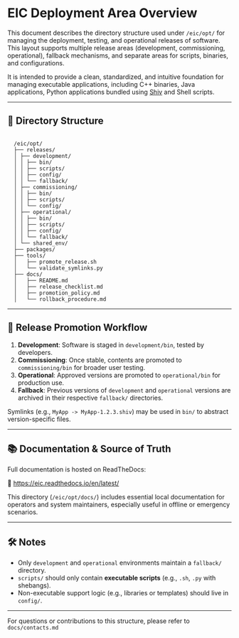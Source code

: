 # EIC Deployment Area Overview

This document describes the directory structure used under `/eic/opt/` for managing the deployment, testing, and operational releases of software. This layout supports multiple release areas (development, commissioning, operational), fallback mechanisms, and separate areas for scripts, binaries, and configurations.

It is intended to provide a clean, standardized, and intuitive foundation for managing executable applications, including C++ binaries, Java applications, Python applications bundled using [Shiv](https://shiv.readthedocs.io/) and Shell scripts.

---

## 📁 Directory Structure

<pre><code> 
  /eic/opt/ 
  ├── releases/ 
  │ ├── development/ 
  │ │ ├── bin/ 
  │ │ ├── scripts/ 
  │ │ ├── config/ 
  │ │ └── fallback/ 
  │ ├── commissioning/ 
  │ │ ├── bin/ 
  │ │ ├── scripts/ 
  │ │ └── config/ 
  │ ├── operational/ 
  │ │ ├── bin/ 
  │ │ ├── scripts/ 
  │ │ ├── config/ 
  │ │ └── fallback/ 
  │ └── shared_env/ 
  ├── packages/ 
  ├── tools/ 
  │   ├── promote_release.sh 
  │   └── validate_symlinks.py 
  ├── docs/ 
  │   ├── README.md 
  │   ├── release_checklist.md 
  │   ├── promotion_policy.md 
  │   └── rollback_procedure.md 
</code></pre>

---

## 🔁 Release Promotion Workflow

1. **Development**: Software is staged in `development/bin`, tested by developers.
2. **Commissioning**: Once stable, contents are promoted to `commissioning/bin` for broader user testing.
3. **Operational**: Approved versions are promoted to `operational/bin` for production use.
4. **Fallback**: Previous versions of `development` and `operational` versions are archived in their respective `fallback/` directories.

Symlinks (e.g., `MyApp -> MyApp-1.2.3.shiv`) may be used in `bin/` to abstract version-specific files.

---

## 📚 Documentation & Source of Truth

Full documentation is hosted on ReadTheDocs:

🔗 https://eic.readthedocs.io/en/latest/

This directory (`/eic/opt/docs/`) includes essential local documentation for operators and system maintainers, especially useful in offline or emergency scenarios.

---

## 🛠 Notes

- Only `development` and `operational` environments maintain a `fallback/` directory.
- `scripts/` should only contain **executable scripts** (e.g., `.sh`, `.py` with shebangs).
- Non-executable support logic (e.g., libraries or templates) should live in `config/`.

---

For questions or contributions to this structure, please refer to `docs/contacts.md` 
